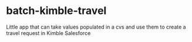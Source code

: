 # batch-kimble-travel
Little app that can take values populated in a cvs and use them to create a travel request in Kimble Salesforce
